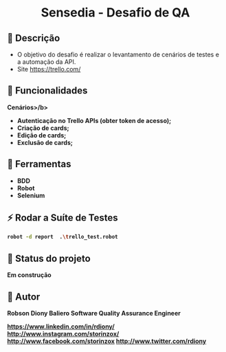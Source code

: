 <h1 align="center">Sensedia - Desafio de QA</h1>

## 👋 Descrição
- O objetivo do desafio é realizar o levantamento de cenários de testes e a automação da
API.
- Site https://trello.com/

## 📄 Funcionalidades 
<b>Cenários>/b>
- Autenticação no Trello APIs (obter token de acesso);
- Criação de cards;
- Edição de cards;
- Exclusão de cards;

## 📝 Ferramentas
- BDD
- Robot
- Selenium

## ⚡ Rodar a Suíte de Testes
```bash
robot -d report  .\trello_test.robot
```

## 🔭 Status do projeto
Em construção

## 💬 Autor
Robson Diony Baliero
Software Quality Assurance Engineer

https://www.linkedin.com/in/rdiony/
http://www.instagram.com/storinzox/
http://www.facebook.com/storinzox
http://www.twitter.com/rdiony
